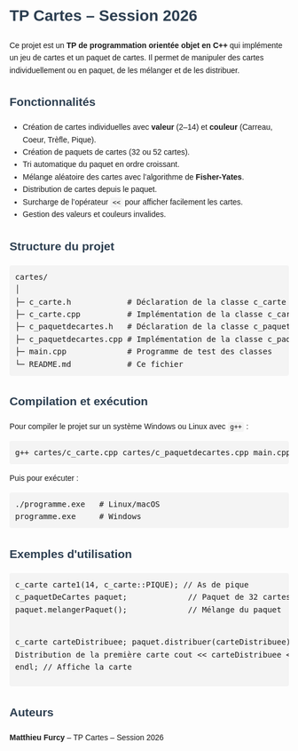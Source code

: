 <!DOCTYPE html>
<html lang="fr">
<head>
    <meta charset="UTF-8">
    <meta name="viewport" content="width=device-width, initial-scale=1.0">
    <title>TP Cartes – Session 2026</title>
    <style>
        body { font-family: Arial, sans-serif; line-height: 1.6; margin: 20px; }
        h1, h2, h3 { color: #2c3e50; }
        code { background-color: #f4f4f4; padding: 2px 4px; border-radius: 4px; }
        pre { background-color: #f4f4f4; padding: 10px; border-radius: 4px; overflow-x: auto; }
        ul { margin-top: 0; }
    </style>
</head>
<body>

<h1>TP Cartes – Session 2026</h1>

<p>Ce projet est un <strong>TP de programmation orientée objet en C++</strong> qui implémente un jeu de cartes et un paquet de cartes. Il permet de manipuler des cartes individuellement ou en paquet, de les mélanger et de les distribuer.</p>

<h2>Fonctionnalités</h2>
<ul>
    <li>Création de cartes individuelles avec <strong>valeur</strong> (2–14) et <strong>couleur</strong> (Carreau, Coeur, Trèfle, Pique).</li>
    <li>Création de paquets de cartes (32 ou 52 cartes).</li>
    <li>Tri automatique du paquet en ordre croissant.</li>
    <li>Mélange aléatoire des cartes avec l’algorithme de <strong>Fisher-Yates</strong>.</li>
    <li>Distribution de cartes depuis le paquet.</li>
    <li>Surcharge de l’opérateur <code>&lt;&lt;</code> pour afficher facilement les cartes.</li>
    <li>Gestion des valeurs et couleurs invalides.</li>
</ul>

<h2>Structure du projet</h2>
<pre>
cartes/
│
├─ c_carte.h            # Déclaration de la classe c_carte
├─ c_carte.cpp          # Implémentation de la classe c_carte
├─ c_paquetdecartes.h   # Déclaration de la classe c_paquetDeCartes
├─ c_paquetdecartes.cpp # Implémentation de la classe c_paquetDeCartes
├─ main.cpp             # Programme de test des classes
└─ README.md            # Ce fichier
</pre>

<h2>Compilation et exécution</h2>
<p>Pour compiler le projet sur un système Windows ou Linux avec <code>g++</code> :</p>
<pre>
g++ cartes/c_carte.cpp cartes/c_paquetdecartes.cpp main.cpp -o programme.exe
</pre>
<p>Puis pour exécuter :</p>
<pre>
./programme.exe   # Linux/macOS
programme.exe     # Windows
</pre>

<h2>Exemples d'utilisation</h2>
<pre>
c_carte carte1(14, c_carte::PIQUE); // As de pique
c_paquetDeCartes paquet;             // Paquet de 32 cartes
paquet.melangerPaquet();             // Mélange du paquet

c_carte carteDistribuee;
paquet.distribuer(carteDistribuee);  // Distribution de la première carte
cout &lt;&lt; carteDistribuee &lt;&lt; endl;     // Affiche la carte
</pre>

<h2>Auteurs</h2>
<p><strong>Matthieu Furcy</strong> – TP Cartes – Session 2026</p>

</body>
</html>
